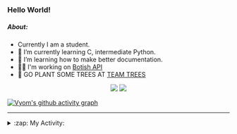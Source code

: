 ### Hello World!

##### About:
- Currently I am a student.
- 🌱 I’m currently learning C, intermediate Python.
- 🌱 I’m learning how to make better documentation.
- 👨‍💻 I'm working on [Botish API](https://github.com/Vyvy-vi/api)
- 🌱 GO PLANT SOME TREES AT [TEAM TREES](https://teamtrees.org/)

<p align="center">
  <a href="https://twitter.com/Vyvy_viM"><img target="_blank" src="https://img.shields.io/badge/twitter%20@Vyvy_viM-0D95E8?style=for-the-badge&logo=twitter&logoColor=white"/></a> 
  <a href="https://vyvy-vi.github.io/portfolio"><img target="_blank" src="https://img.shields.io/badge/-I_love_open_source-green?style=for-the-badge&logo=github&logoColor=black"/></a> 
</p>

[![Vyom's github activity graph](https://activity-graph.herokuapp.com/graph?username=Vyvy-vi)](https://github.com/ashutosh00710/github-readme-activity-graph)

---
<details>
  <summary>:zap: My Activity:</summary>
  
<!--START_SECTION:waka-->
![Code Time](http://img.shields.io/badge/Code%20Time-597%20hrs%2011%20mins-blue)

**I'm a Night 🦉** 

```text
🌞 Morning    43 commits     ██░░░░░░░░░░░░░░░░░░░░░░░   7.99% 
🌆 Daytime    138 commits    ██████░░░░░░░░░░░░░░░░░░░   25.65% 
🌃 Evening    165 commits    ███████░░░░░░░░░░░░░░░░░░   30.67% 
🌙 Night      192 commits    █████████░░░░░░░░░░░░░░░░   35.69%

```
📅 **I'm Most Productive on Sunday** 

```text
Monday       52 commits     ██░░░░░░░░░░░░░░░░░░░░░░░   9.67% 
Tuesday      98 commits     ████░░░░░░░░░░░░░░░░░░░░░   18.22% 
Wednesday    78 commits     ███░░░░░░░░░░░░░░░░░░░░░░   14.5% 
Thursday     68 commits     ███░░░░░░░░░░░░░░░░░░░░░░   12.64% 
Friday       51 commits     ██░░░░░░░░░░░░░░░░░░░░░░░   9.48% 
Saturday     60 commits     ██░░░░░░░░░░░░░░░░░░░░░░░   11.15% 
Sunday       131 commits    ██████░░░░░░░░░░░░░░░░░░░   24.35%

```


📊 **This Week I Spent My Time On** 

```text
🔥 Editors: 
Vim                      16 hrs 40 mins      ███████████████░░░░░░░░░░   62.86% 
Unknown Editor           8 hrs 34 mins       ████████░░░░░░░░░░░░░░░░░   32.37% 
VS Code                  1 hr 15 mins        █░░░░░░░░░░░░░░░░░░░░░░░░   4.77%

🐱‍💻 Projects: 
praise_backend_js        12 hrs 17 mins      ███████████░░░░░░░░░░░░░░   46.38% 
Unknown Project          8 hrs 47 mins       ████████░░░░░░░░░░░░░░░░░   33.14% 
Address-book-gui         2 hrs 2 mins        ██░░░░░░░░░░░░░░░░░░░░░░░   7.73% 
CSF102                   1 hr 14 mins        █░░░░░░░░░░░░░░░░░░░░░░░░   4.66% 
pollen-bot               46 mins             ░░░░░░░░░░░░░░░░░░░░░░░░░   2.95%

```


 Last Updated on 21/01/2022 18:13:44 UTC
<!--END_SECTION:waka-->
</details>
